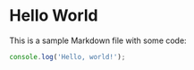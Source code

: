# Hello World

This is a sample Markdown file with some code:

```javascript
console.log('Hello, world!');
```

